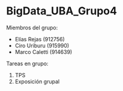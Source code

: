 # BigData_UBA_Grupo4

Miembros del grupo: 
- Elías Rejas (912756)
- Ciro Uriburu (915990)
- Marco Caletti (914639)

Tareas en grupo:
1) TPS
2) Exposición grupal

